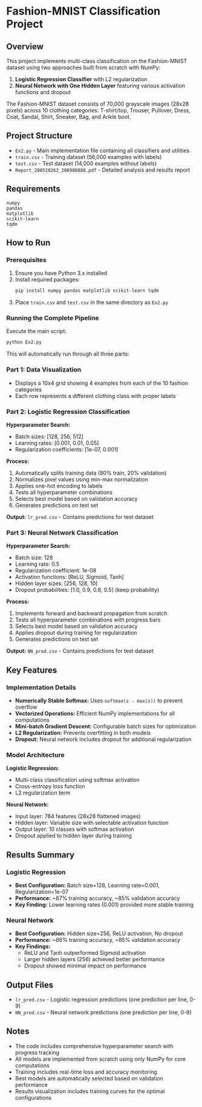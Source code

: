 # Fashion-MNIST Classification Project

## Overview
This project implements multi-class classification on the Fashion-MNIST dataset using two approaches built from scratch with NumPy:
1. **Logistic Regression Classifier** with L2 regularization
2. **Neural Network with One Hidden Layer** featuring various activation functions and dropout

The Fashion-MNIST dataset consists of 70,000 grayscale images (28x28 pixels) across 10 clothing categories: T-shirt/top, Trouser, Pullover, Dress, Coat, Sandal, Shirt, Sneaker, Bag, and Ankle boot.

## Project Structure
- `Ex2.py` - Main implementation file containing all classifiers and utilities
- `train.csv` - Training dataset (56,000 examples with labels)
- `test.csv` - Test dataset (14,000 examples without labels)
- `Report_208520262_208980888.pdf` - Detailed analysis and results report

## Requirements
```
numpy
pandas
matplotlib
scikit-learn
tqdm
```

## How to Run

### Prerequisites
1. Ensure you have Python 3.x installed
2. Install required packages:
   ```bash
   pip install numpy pandas matplotlib scikit-learn tqdm
   ```
3. Place `train.csv` and `test.csv` in the same directory as `Ex2.py`

### Running the Complete Pipeline
Execute the main script:
```bash
python Ex2.py
```

This will automatically run through all three parts:

### Part 1: Data Visualization
- Displays a 10x4 grid showing 4 examples from each of the 10 fashion categories
- Each row represents a different clothing class with proper labels

### Part 2: Logistic Regression Classification
**Hyperparameter Search:**
- Batch sizes: [128, 256, 512]
- Learning rates: [0.001, 0.01, 0.05]  
- Regularization coefficients: [1e-07, 0.001]

**Process:**
1. Automatically splits training data (80% train, 20% validation)
2. Normalizes pixel values using min-max normalization
3. Applies one-hot encoding to labels
4. Tests all hyperparameter combinations
5. Selects best model based on validation accuracy
6. Generates predictions on test set

**Output:** `lr_pred.csv` - Contains predictions for test dataset

### Part 3: Neural Network Classification
**Hyperparameter Search:**
- Batch size: 128
- Learning rate: 0.5
- Regularization coefficient: 1e-08
- Activation functions: [ReLU, Sigmoid, Tanh]
- Hidden layer sizes: [256, 128, 10]
- Dropout probabilities: [1.0, 0.9, 0.8, 0.5] (keep probability)

**Process:**
1. Implements forward and backward propagation from scratch
2. Tests all hyperparameter combinations with progress bars
3. Selects best model based on validation accuracy
4. Applies dropout during training for regularization
5. Generates predictions on test set

**Output:** `NN_pred.csv` - Contains predictions for test dataset

## Key Features

### Implementation Details
- **Numerically Stable Softmax:** Uses `softmax(z - max(z))` to prevent overflow
- **Vectorized Operations:** Efficient NumPy implementations for all computations
- **Mini-batch Gradient Descent:** Configurable batch sizes for optimization
- **L2 Regularization:** Prevents overfitting in both models
- **Dropout:** Neural network includes dropout for additional regularization

### Model Architecture
**Logistic Regression:**
- Multi-class classification using softmax activation
- Cross-entropy loss function
- L2 regularization term

**Neural Network:**
- Input layer: 784 features (28x28 flattened images)
- Hidden layer: Variable size with selectable activation function
- Output layer: 10 classes with softmax activation
- Dropout applied to hidden layer during training

## Results Summary

### Logistic Regression
- **Best Configuration:** Batch size=128, Learning rate=0.001, Regularization=1e-07
- **Performance:** ~87% training accuracy, ~85% validation accuracy
- **Key Finding:** Lower learning rates (0.001) provided more stable training

### Neural Network  
- **Best Configuration:** Hidden size=256, ReLU activation, No dropout
- **Performance:** ~86% training accuracy, ~85% validation accuracy
- **Key Findings:** 
  - ReLU and Tanh outperformed Sigmoid activation
  - Larger hidden layers (256) achieved better performance
  - Dropout showed minimal impact on performance

## Output Files
- `lr_pred.csv` - Logistic regression predictions (one prediction per line, 0-9)
- `NN_pred.csv` - Neural network predictions (one prediction per line, 0-9)

## Notes
- The code includes comprehensive hyperparameter search with progress tracking
- All models are implemented from scratch using only NumPy for core computations
- Training includes real-time loss and accuracy monitoring
- Best models are automatically selected based on validation performance
- Results visualization includes training curves for the optimal configurations

